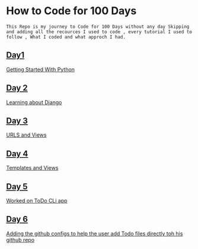 # How to Code for 100 Days 
`This Repo is my journey to Code for 100 Days without any day Skipping and adding all the recources I used to code , every tutorial I used to follow , What I coded and what approch I had.
`


## [Day1](./Day1)
[Getting Started With Python](./Day1/)

## [Day 2](./Day2.md)
[Learning about Django](./Day2.md)

## [Day 3](./Day3)
[URLS and Views ](./Day3/)

## [Day 4](https://www.youtube.com/watch?v=kqyfEz7TNI0&pp=ygUhdGVtcGxhdGUgYW5kIHN0YXRpYyBmaWxlcyBkamFuZ28g)
[Templates and Views ](https://www.youtube.com/watch?v=kqyfEz7TNI0&pp=ygUhdGVtcGxhdGUgYW5kIHN0YXRpYyBmaWxlcyBkamFuZ28g)

## [Day 5](./Day5.md)
[Worked on ToDo CLi app](https://github.com/sharpsailor/ToDo-Cli/)

## [Day 6](./Day5.md)
[Adding the github configs to help the user add Todo files directly toh his github repo ](https://github.com/sharpsailor/ToDo-Cli/)
